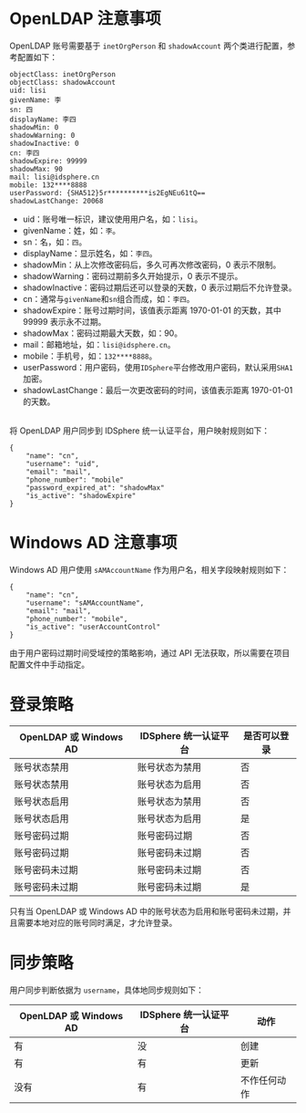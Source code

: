 # OpenLDAP 注意事项
OpenLDAP 账号需要基于 `inetOrgPerson` 和 `shadowAccount` 两个类进行配置，参考配置如下：
```shell
objectClass: inetOrgPerson
objectClass: shadowAccount
uid: lisi
givenName: 李
sn: 四
displayName: 李四
shadowMin: 0
shadowWarning: 0
shadowInactive: 0
cn: 李四
shadowExpire: 99999
shadowMax: 90
mail: lisi@idsphere.cn
mobile: 132****8888
userPassword: {SHA512}5r**********is2EgNEu61tQ==
shadowLastChange: 20068
```
* uid：账号唯一标识，建议使用用户名，如：`lisi`。
* givenName：姓，如：`李`。
* sn：名，如：`四`。
* displayName：显示姓名，如：`李四`。
* shadowMin：从上次修改密码后，多久可再次修改密码，0 表示不限制。
* shadowWarning：密码过期前多久开始提示，0 表示不提示。
* shadowInactive：密码过期后还可以登录的天数，0 表示过期后不允许登录。
* cn：通常与`givenName`和`sn`组合而成，如：`李四`。
* shadowExpire：账号过期时间，该值表示距离 1970-01-01 的天数，其中 99999 表示永不过期。
* shadowMax：密码过期最大天数，如：90。
* mail：邮箱地址，如：`lisi@idsphere.cn`。
* mobile：手机号，如：`132****8888`。
* userPassword：用户密码，使用`IDSphere`平台修改用户密码，默认采用`SHA1`加密。
* shadowLastChange：最后一次更改密码的时间，该值表示距离 1970-01-01 的天数。<br><br>

将 OpenLDAP 用户同步到 IDSphere 统一认证平台，用户映射规则如下：
```shell
{
	"name": "cn",
	"username": "uid",
	"email": "mail",
	"phone_number": "mobile"
	"password_expired_at": "shadowMax"
	"is_active": "shadowExpire"
}
```
# Windows AD 注意事项
Windows AD 用户使用 `sAMAccountName` 作为用户名，相关字段映射规则如下：
```shell
{
	"name": "cn",
	"username": "sAMAccountName",
	"email": "mail",
	"phone_number": "mobile",
	"is_active": "userAccountControl"
}
```
由于用户密码过期时间受域控的策略影响，通过 API 无法获取，所以需要在项目配置文件中手动指定。
# 登录策略
| OpenLDAP 或 Windows AD | IDSphere 统一认证平台 | 是否可以登录 |
|-----------------------|-----------------|--------|
| 账号状态禁用                | 账号状态为禁用         | 否      |
| 账号状态禁用                | 账号状态为启用         | 否      |
| 账号状态启用                | 账号状态为禁用         | 否      |
| 账号状态启用                | 账号状态为启用         | 是      |
| 账号密码过期                | 账号密码过期          | 否      |
| 账号密码过期                | 账号密码未过期         | 否      |
| 账号密码未过期               | 账号密码未过期         | 否      |
| 账号密码未过期               | 账号密码未过期         | 是      |

只有当 OpenLDAP 或 Windows AD 中的账号状态为启用和账号密码未过期，并且需要本地对应的账号同时满足，才允许登录。
# 同步策略
用户同步判断依据为 `username`，具体地同步规则如下：

| OpenLDAP 或 Windows AD | IDSphere 统一认证平台 | 动作     |
|-----------------------|-----------------|--------|
| 有                     | 没               | 创建     |
| 有                     | 有               | 更新     |
| 没有                    | 有               | 不作任何动作 |